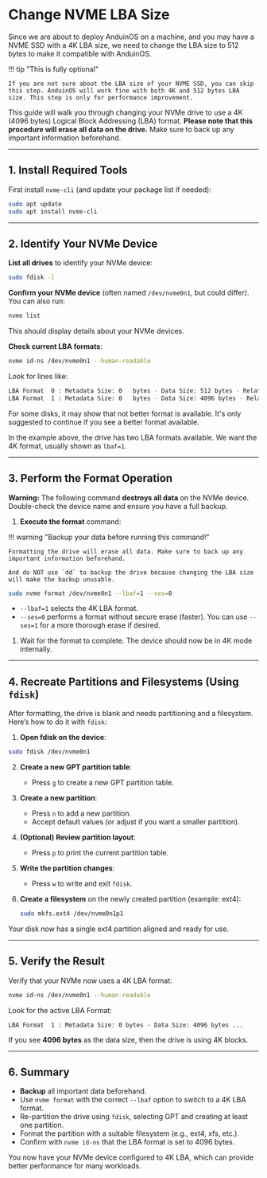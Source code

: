 # Change NVME LBA Size

Since we are about to deploy AnduinOS on a machine, and you may have a NVME SSD with a 4K LBA size, we need to change the LBA size to 512 bytes to make it compatible with AnduinOS.

!!! tip "This is fully optional"

    If you are not sure about the LBA size of your NVME SSD, you can skip this step. AnduinOS will work fine with both 4K and 512 bytes LBA size. This step is only for performance improvement.

This guide will walk you through changing your NVMe drive to use a 4K (4096 bytes) Logical Block Addressing (LBA) format. **Please note that this procedure will erase all data on the drive.** Make sure to back up any important information beforehand.

---

## 1. Install Required Tools

First install `nvme-cli` (and update your package list if needed):

```bash
sudo apt update
sudo apt install nvme-cli
```

---

## 2. Identify Your NVMe Device

**List all drives** to identify your NVMe device:

```bash
sudo fdisk -l
```

**Confirm your NVMe device** (often named `/dev/nvme0n1`, but could differ). You can also run:

```bash
nvme list
```

This should display details about your NVMe devices.

**Check current LBA formats**:

```bash title="Check LBA Formats"
nvme id-ns /dev/nvme0n1 --human-readable
```

Look for lines like:

```bash
LBA Format  0 : Metadata Size: 0   bytes - Data Size: 512 bytes - Relative Performance: 0x2 Good (in use)
LBA Format  1 : Metadata Size: 0   bytes - Data Size: 4096 bytes - Relative Performance: 0x1 Better 
```

For some disks, it may show that not better format is available. It's only suggested to continue if you see a better format available.

In the example above, the drive has two LBA formats available. We want the 4K format, usually shown as `lbaf=1`.

---

## 3. Perform the Format Operation

**Warning:** The following command **destroys all data** on the NVMe device. Double-check the device name and ensure you have a full backup.

1. **Execute the format** command:

!!! warning "Backup your data before running this command!"

    Formatting the drive will erase all data. Make sure to back up any important information beforehand.

    And do NOT use `dd` to backup the drive because changing the LBA size will make the backup unusable.

```bash
sudo nvme format /dev/nvme0n1 --lbaf=1 --ses=0
```

- `--lbaf=1` selects the 4K LBA format.
- `--ses=0` performs a format without secure erase (faster). You can use `--ses=1` for a more thorough erase if desired.

1. Wait for the format to complete. The device should now be in 4K mode internally.

---

## 4. Recreate Partitions and Filesystems (Using `fdisk`)

After formatting, the drive is blank and needs partitioning and a filesystem. Here’s how to do it with `fdisk`:

1. **Open fdisk on the device**:

```bash
sudo fdisk /dev/nvme0n1
```

2. **Create a new GPT partition table**:
    - Press `g` to create a new GPT partition table.

3. **Create a new partition**:
    - Press `n` to add a new partition.
    - Accept default values (or adjust if you want a smaller partition).

4. **(Optional) Review partition layout**:
    - Press `p` to print the current partition table.

5. **Write the partition changes**:
    - Press `w` to write and exit `fdisk`.

6. **Create a filesystem** on the newly created partition (example: ext4):

    ```bash
    sudo mkfs.ext4 /dev/nvme0n1p1
    ```

Your disk now has a single ext4 partition aligned and ready for use.

---

## 5. Verify the Result

Verify that your NVMe now uses a 4K LBA format:

```bash
nvme id-ns /dev/nvme0n1 --human-readable
```

Look for the active LBA Format:

```
LBA Format  1 : Metadata Size: 0 bytes - Data Size: 4096 bytes ...
```

If you see **4096 bytes** as the data size, then the drive is using 4K blocks.

---

## 6. Summary

- **Backup** all important data beforehand.
- Use `nvme format` with the correct `--lbaf` option to switch to a 4K LBA format.
- Re-partition the drive using `fdisk`, selecting GPT and creating at least one partition.
- Format the partition with a suitable filesystem (e.g., ext4, xfs, etc.).
- Confirm with `nvme id-ns` that the LBA format is set to 4096 bytes.

You now have your NVMe device configured to 4K LBA, which can provide better performance for many workloads.
